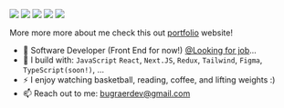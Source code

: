 [<img src="https://img.shields.io/badge/github-%2312100E.svg?&style=for-the-badge&logo=github&logoColor=white&color=black" />](https://github.com/bugraerben)
[<img src="https://img.shields.io/badge/threads-%230077B5.svg?&style=for-the-badge&logo=threads&logoColor=black&color=f1f1f1" />](https://www.threads.net/@benbugraer)
[<img src="https://img.shields.io/badge/instagram-%2312100E.svg?&style=for-the-badge&logo=instagram&logoColor=white&color=405DE6" />](https://www.instagram.com/benbugraer/) 
[<img src="https://img.shields.io/badge/linkedin-%230077B5.svg?&style=for-the-badge&logo=linkedin&logoColor=white" />](https://www.linkedin.com/in/n-bu%C4%9Fra-er/)
[<img src="https://img.shields.io/badge/reddit-%230077B5.svg?&style=for-the-badge&logo=reddit&logoColor=white&color=FF5700" />](https://www.reddit.com/user/benbugraer)


More more more about me check this out [portfolio](https://bugraer.vercel.app/) website!
- 🏢 Software Developer (Front End for now!) [@Looking for job](https://www.linkedin.com/in/n-bu%C4%9Fra-er/)...
- 🧰 I build with: `JavaScript` `React`, `Next.JS`, `Redux`, `Tailwind`,  `Figma`, `TypeScript(soon!)`, ...
- ⚡ I enjoy watching basketball, reading, coffee, and lifting weights :)
- 📫 Reach out to me: bugraerdev@gmail.com
